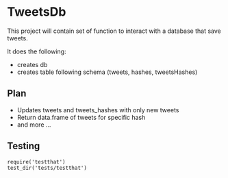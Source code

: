 # TweetsDb

This project will contain set of function to interact with a database
that save tweets.

It does the following:

* creates db
* creates table following schema (tweets, hashes, tweetsHashes)


## Plan

* Updates tweets and tweets_hashes with only new tweets
* Return data.frame of tweets for specific hash
* and more ...

## Testing

    require('testthat')
    test_dir('tests/testthat')

